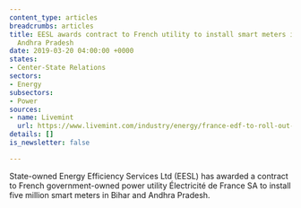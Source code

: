 ```yaml
---
content_type: articles
breadcrumbs: articles
title: EESL awards contract to French utility to install smart meters in Bihar and
  Andhra Pradesh
date: 2019-03-20 04:00:00 +0000
states:
- Center-State Relations
sectors:
- Energy
subsectors:
- Power
sources:
- name: Livemint
  url: https://www.livemint.com/industry/energy/france-edf-to-roll-out-smart-meters-in-bihar-and-andhra-pradesh-1552877936536.html
details: []
is_newsletter: false

---
```

State-owned Energy Efficiency Services Ltd (EESL) has awarded a contract to French government-owned power utility Électricité de France SA to install five million smart meters in Bihar and Andhra Pradesh.
